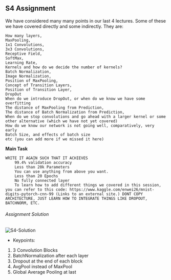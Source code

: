 ## S4 Assignment

 We have considered many many points in our last 4 lectures. Some of these we have covered directly and some indirectly. They are:

    How many layers,
    MaxPooling,
    1x1 Convolutions,
    3x3 Convolutions,
    Receptive Field,
    SoftMax,
    Learning Rate,
    Kernels and how do we decide the number of kernels?
    Batch Normalization,
    Image Normalization,
    Position of MaxPooling,
    Concept of Transition Layers,
    Position of Transition Layer,
    DropOut
    When do we introduce DropOut, or when do we know we have some overfitting
    The distance of MaxPooling from Prediction,
    The distance of Batch Normalization from Prediction,
    When do we stop convolutions and go ahead with a larger kernel or some other alternative (which we have not yet covered)
    How do we know our network is not going well, comparatively, very early
    Batch Size, and effects of batch size
    etc (you can add more if we missed it here)
    
    
    
**Main Task**


    WRITE IT AGAIN SUCH THAT IT ACHIEVES
        99.4% validation accuracy
        Less than 20k Parameters
        You can use anything from above you want. 
        Less than 20 Epochs
        No fully connected layer
        To learn how to add different things we covered in this session, you can refer to this code: https://www.kaggle.com/enwei26/mnist-digits-pytorch-cnn-99 (Links to an external site.) DONT COPY ARCHITECTURE, JUST LEARN HOW TO INTEGRATE THINGS LIKE DROPOUT, BATCHNORM, ETC.


###### Assignment Solution

![S4-Solution](https://github.com/Gilf641/EVA4/blob/master/S4/S4-Assignment-Solution.ipynb)


* Keypoints:
1. 3 Convolution Blocks
2. BatchNormalization after each layer
3. Dropout at the end of each block
4. AvgPool instead of MaxPool
5. Global Average Pooling at last






